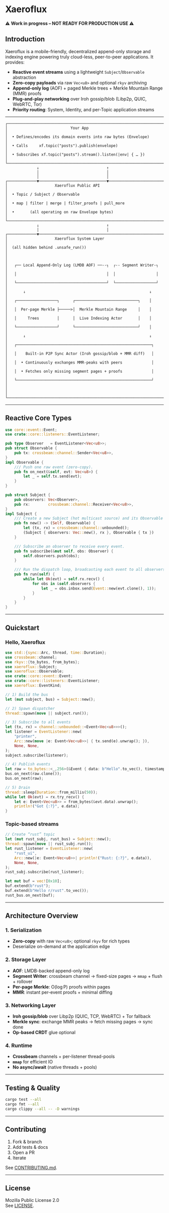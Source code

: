 # Xaeroflux

⚠️ **Work in progress – NOT READY FOR PRODUCTION USE** ⚠️

## Introduction

Xaeroflux is a mobile-friendly, decentralized append-only storage and indexing engine powering truly cloud-less, peer-to-peer applications. It provides:

- **Reactive event streams** using a lightweight `Subject`/`Observable` abstraction  
- **Zero-copy payloads** via raw `Vec<u8>` and optional `rkyv` archiving  
- **Append-only log** (AOF) + paged Merkle trees + Merkle Mountain Range (MMR) proofs  
- **Plug-and-play networking** over Iroh gossip/blob (Libp2p, QUIC, WebRTC, Tor)  
- **Priority routing**: System, Identity, and per-Topic application streams  

---

```ascii
┌─────────────────────────────────────────────────────────────────────┐
│                            Your App                                 │
│  • Defines/encodes its domain events into raw bytes (Envelope)       │
│  • Calls     xf.topic("posts").publish(envelope)                    │
│  • Subscribes xf.topic("posts").stream().listen(|env| { … })        │
└─────────────────────────────────────────────────────────────────────┘
              ↓                              ↑
              │                              │
              │                              │
┌─────────────▼──────────────────────────────▼────────────────────────┐
│                     Xaeroflux Public API                             │
│  • Topic / Subject / Observable                                     │
│  • map | filter | merge | filter_proofs | pull_more                   │
│  •       (all operating on raw Envelope bytes)                      │
└─────────────────────────────────────────────────────────────────────┘
              ↓                              ↑
              │                              │
┌─────────────▼───────────────────────────────────────────────────────┐
│                     Xaeroflux System Layer                           │
│  (all hidden behind .unsafe_run())                                  │
│                                                                     │
│   ┌── Local Append‐Only Log (LMDB AOF) ──--┐  ┌-- Segment Writer-┐  │
│   │                                        │  │                  │  │ 
│   └────────────────────────────────────────┘  └──────────────────┘  │
│       ↓                                                       ↓     │
│   ┌──────────────────┐      ┌────────────────────────────┐    │     │
│   │  Per‐page Merkle ├─────>│  Merkle Mountain Range     │    │     │
│   │     Trees        │      │  Live Indexing Actor       │    │     │
│   └──────────────────┘      └────────────────────────────┘    │     │
│       ↓                                                       ↓     │
│   ┌────────────────────────────────────────────────────────────┐    │
│   │    Built-in P2P Sync Actor (Iroh gossip/blob + MMR diff)   │    │
│   │  • Continuously exchanges MMR-peaks with peers             │    │
│   │  • Fetches only missing segment pages + proofs             │    │
│   └────────────────────────────────────────────────────────────┘    │
│                                                                     │
└─────────────────────────────────────────────────────────────────────┘
```


---

## Reactive Core Types

```rust
use core::event::Event;
use crate::core::listeners::EventListener;

pub type Observer   = EventListener<Vec<u8>>;
pub struct Observable {
    pub tx: crossbeam::channel::Sender<Vec<u8>>,
}
impl Observable {
    /// Push one raw event (zero-copy).
    pub fn on_next(&self, evt: Vec<u8>) {
        let _ = self.tx.send(evt);
    }
}

pub struct Subject {
    pub observers: Vec<Observer>,
    pub rx:        crossbeam::channel::Receiver<Vec<u8>>,
}
impl Subject {
    /// Create a new Subject (hot multicast source) and its Observable handle.
    pub fn new() -> (Self, Observable) {
        let (tx, rx) = crossbeam::channel::unbounded();
        (Subject { observers: Vec::new(), rx }, Observable { tx })
    }

    /// Subscribe an observer to receive every event.
    pub fn subscribe(&mut self, obs: Observer) {
        self.observers.push(obs);
    }

    /// Run the dispatch loop, broadcasting each event to all observers.
    pub fn run(self) {
        while let Ok(evt) = self.rx.recv() {
            for obs in &self.observers {
                let _ = obs.inbox.send(Event::new(evt.clone(), 1));
            }
        }
    }
}
```

---

## Quickstart

### Hello, Xaeroflux

```rust
use std::{sync::Arc, thread, time::Duration};
use crossbeam::channel;
use rkyv::{to_bytes, from_bytes};
use xaeroflux::Subject;
use xaeroflux::Observable;
use crate::core::event::Event;
use crate::core::listeners::EventListener;
use xaeroflux::EventKind;

// 1) Build the bus
let (mut subject, bus) = Subject::new();

// 2) Spawn dispatcher
thread::spawn(move || subject.run());

// 3) Subscribe to all events
let (tx, rx) = channel::unbounded::<Event<Vec<u8>>>();
let listener = EventListener::new(
    "printer",
    Arc::new(move |e: Event<Vec<u8>>| { tx.send(e).unwrap(); }),
    None, None,
);
subject.subscribe(listener);

// 4) Publish events
let raw = to_bytes::<_,256>(&Event { data: b"Hello".to_vec(), timestamp: now_ms(), kind: EventKind::Application }).unwrap().into_inner();
bus.on_next(raw.clone());
bus.on_next(raw);

// 5) Drain
thread::sleep(Duration::from_millis(50));
while let Ok(evt) = rx.try_recv() {
    let e: Event<Vec<u8>> = from_bytes(&evt.data).unwrap();
    println!("Got {:?}", e.data);
}
```

### Topic-based streams

```rust
// Create “rust” topic
let (mut rust_subj, rust_bus) = Subject::new();
thread::spawn(move || rust_subj.run());
let rust_listener = EventListener::new(
    "rust_ui",
    Arc::new(|e: Event<Vec<u8>>| println!("Rust: {:?}", e.data)),
    None, None,
);
rust_subj.subscribe(rust_listener);

let mut buf = vec![0x10];
buf.extend(b"rust");
buf.extend(b"Hello r/rust".to_vec());
rust_bus.on_next(buf);
```

---

## Architecture Overview

### 1. Serialization

- **Zero-copy** with raw `Vec<u8>`; optional `rkyv` for rich types  
- Deserialize on-demand at the application edge

### 2. Storage Layer

- **AOF**: LMDB-backed append-only log  
- **Segment Writer**: crossbeam channel → fixed-size pages → `mmap` + flush + rollover  
- **Per-page Merkle**: O(log P) proofs within pages  
- **MMR**: instant per-event proofs + minimal diffing

### 3. Networking Layer

- **Iroh gossip/blob** over Libp2p (QUIC, TCP, WebRTC) + Tor fallback  
- **Merkle sync**: exchange MMR peaks → fetch missing pages → sync done  
- **Op-based CRDT** glue optional

### 4. Runtime

- **Crossbeam** channels + per-listener thread-pools  
- **`mmap`** for efficient IO  
- **No async/await** (native threads + pools)

---

## Testing & Quality

```bash
cargo test --all
cargo fmt --all
cargo clippy --all -- -D warnings
```

---

## Contributing

1. Fork & branch  
2. Add tests & docs  
3. Open a PR  
4. Iterate

See [CONTRIBUTING.md](CONTRIBUTING.md).

---

## License

Mozilla Public License 2.0  
See [LICENSE](LICENSE).
